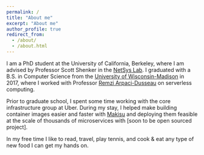 ```yaml
---
permalink: /
title: "About me"
excerpt: "About me"
author_profile: true
redirect_from: 
  - /about/
  - /about.html
---
```


I am a PhD student at the University of California, Berkeley, where I am advised by Professor Scott Shenker in the [NetSys Lab](https://netsys.cs.berkeley.edu/).
I graduated with a B.S. in Computer Science from the [University of Wisconsin-Madison](http://www.cs.wisc.edu/) in 2017, where I worked with Professor [Remzi Arpaci-Dusseau](http://pages.cs.wisc.edu/~remzi/) on serverless computing.

Prior to graduate school, I spent some time working with the core infrastructure group at Uber. During my stay, I helped make building container images easier and faster with [Makisu](https://eng.uber.com/makisu/) and deploying them feasible at the scale of thousands of microservices with [soon to be open sourced project].

In my free time I like to read, travel, play tennis, and cook & eat any type of new food I can get my hands on.

